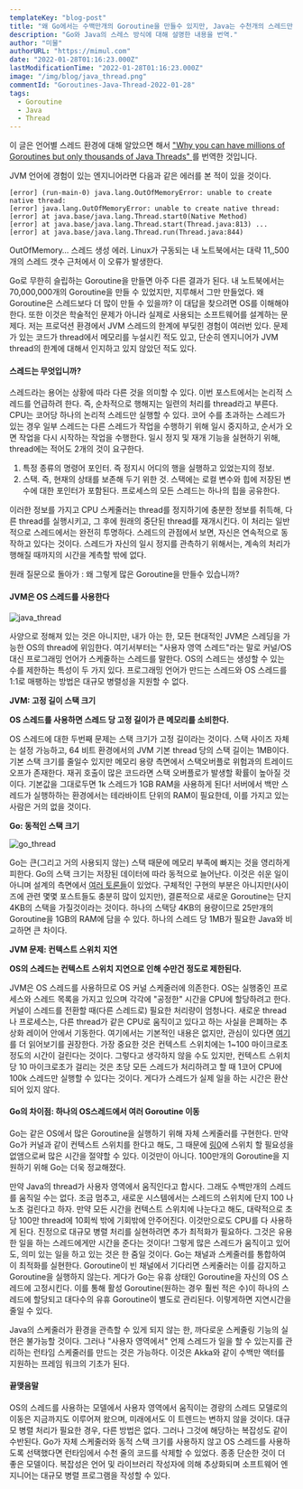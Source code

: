 ```yaml
---
templateKey: "blog-post"
title: "왜 Go에서는 수백만개의 Goroutine을 만들수 있지만, Java는 수천개의 스레드만 만들 수 있을까?"
description: "Go와 Java의 스레스 방식에 대해 설명한 내용을 번역."
author: "미물"
authorURL: "https://mimul.com"
date: "2022-01-28T01:16:23.000Z"
lastModificationTime: "2022-01-28T01:16:23.000Z"
image: "/img/blog/java_thread.png"
commentId: "Goroutines-Java-Thread-2022-01-28"
tags:
  - Goroutine
  - Java
  - Thread
---
```


이 글은 언어별 스레드 환경에 대해 알았으면 해서 ["Why you can have millions of Goroutines but only thousands of Java Threads" ](https://rcoh.me/posts/why-you-can-have-a-million-go-routines-but-only-1000-java-threads/)를 번역한 것입니다.

JVM 언어에 경험이 있는 엔지니어라면 다음과 같은 에러를 본 적이 있을 것이다.

```
[error] (run-main-0) java.lang.OutOfMemoryError: unable to create native thread:
[error] java.lang.OutOfMemoryError: unable to create native thread:
[error] at java.base/java.lang.Thread.start0(Native Method)
[error] at java.base/java.lang.Thread.start(Thread.java:813) ...
[error] at java.base/java.lang.Thread.run(Thread.java:844)
```

OutOfMemory… 스레드 생성 에러. Linux가 구동되는 내 노트북에서는 대략 11,,500개의 스레드 갯수 근처에서 이 오류가 발생한다.

Go로 무한히 슬립하는 Goroutine을 만들면 아주 다른 결과가 된다. 내 노트북에서는 70,000,000개의 Goroutine을 만들 수 있었지만, 지루해서 그만 만들었다. 왜 Goroutine은 스레드보다 더 많이 만들 수 있을까? 이 대답을 찾으려면 OS를 이해해야 한다. 또한 이것은 학술적인 문제가 아니라 실제로 사용되는 소프트웨어를 설계하는 문제다. 저는 프로덕션 환경에서 JVM 스레드의 한계에 부딪힌 경험이 여러번 있다. 문제가 있는 코드가 thread에서 메모리를 누설시킨 적도 있고, 단순히 엔지니어가 JVM thread의 한계에 대해서 인지하고 있지 않았던 적도 있다.

#### 스레드는 무엇입니까?

스레드라는 용어는 상황에 따라 다른 것을 의미할 수 있다. 이번 포스트에서는 논리적 스레드를 언급하려 한다. 즉, 순차적으로 행해지는 일련의 처리를 thread라고 부른다. CPU는 코어당 하나의 논리적 스레드만 실행할 수 있다. 코어 수를 초과하는 스레드가 있는 경우 일부 스레드는 다른 스레드가 작업을 수행하기 위해 일시 ​​중지하고, 순서가 오면 작업을 다시 시작하는 작업을 수행한다. 일시 정지 및 재개 기능을 실현하기 위해, thread에는 적어도 2개의 것이 요구한다.

1. 특정 종류의 명령어 포인터. 즉 정지시 어디의 행을 실행하고 있었는지의 정보.
2. 스택. 즉, 현재의 상태를 보존해 두기 위한 것. 스택에는 로컬 변수와 힙에 저장된 변수에 대한 포인터가 포함된다. 프로세스의 모든 스레드는 하나의 힙을 공유한다.

이러한 정보를 가지고 CPU 스케줄러는 thread를 정지하기에 충분한 정보를 취득해, 다른 thread를 실행시키고, 그 후에 원래의 중단된 thread를 재개시킨다. 이 처리는 일반적으로 스레드에서는 완전히 투명하다. 스레드의 관점에서 보면, 자신은 연속적으로 동작하고 있다는 것이다. 스레드가 자신의 일시 정지를 관측하기 위해서는, 계속의 처리가 행해질 때까지의 시간을 계측할 밖에 없다.

원래 질문으로 돌아가 : 왜 그렇게 많은 Goroutine을 만들수 있습니까?

#### JVM은 OS 스레드를 사용한다

![java_thread](/img/blog/java_thread.png)

사양으로 정해져 있는 것은 아니지만, 내가 아는 한, 모든 현대적인 JVM은 스레딩을 가능한 OS의 thread에 위임한다. 여기서부터는 "사용자 영역 스레드"라는 말로 커널/OS 대신 프로그래밍 언어가 스케줄하는 스레드를 말한다. OS의 스레드는 생성할 수 있는 수를 제한하는 특성이 두 가지 있다. 프로그래밍 언어가 만드는 스레드와 OS 스레드를 1:1로 매팽하는 방법은 대규모 병렬성을 지원할 수 없다.

**JVM: 고정 길이 스택 크기**

**OS 스레드를 사용하면 스레드 당 고정 길이가 큰 메모리를 소비한다.**

OS 스레드에 대한 두번째 문제는 스택 크기가 고정 길이라는 것이다. 스택 사이즈 자체는 설정 가능하고, 64 비트 환경에서의 JVM 기본 thread 당의 스택 길이는 1MB이다. 기본 스택 크기를 줄일수 있지만 메모리 용량 측면에서 스택오버플로 위험과의 트레이드오프가 존재한다. 재귀 호출이 많은 코드라면 스택 오버플로가 발생할 확률이 높아질 것이다. 기본값을 그대로두면 1k 스레드가 1GB RAM을 사용하게 된다! 서버에서 백만 스레드가 실행하하는 환경에서는 테라바이트 단위의 RAM이 필요한데, 이를 가지고 있는 사람은 거의 없을 것이다.

**Go: 동적인 스택 크기**

![go_thread](/img/blog/go_thread.png)

Go는 큰(그리고 거의 사용되지 않는) 스택 때문에 메모리 부족에 빠지는 것을 영리하게 피한다. Go의 스택 크기는 저장된 데이터에 따라 동적으로 늘어난다. 이것은 쉬운 일이 아니며 설계의 측면에서 [여러 토론들](https://blog.cloudflare.com/how-stacks-are-handled-in-go/)이 있었다. 구체적인 구현의 부분은 아니지만(사이즈에 관련 몇몇 포스트들도 충분히 많이 있지만), 결론적으로 새로운 Goroutine는 단지 4KB의 스택을 가질것이라는 것이다. 하나의 스택당 4KB의 용량이므로 25만개의 Goroutine을 1GB의 RAM에 담을 수 있다. 하나의 스레드 당 1MB가 필요한 Java와 비교하면 큰 차이다.

**JVM 문제: 컨텍스트 스위치 지연**

**OS의 스레드는 컨텍스트 스위치 지연으로 인해 수만건 정도로 제한된다.**

JVM은 OS 스레드를 사용하므로 OS 커널 스케줄러에 의존한다. OS는 실행중인 프로세스와 스레드 목록을 가지고 있으며 각각에 "공정한" 시간을 CPU에 할당하려고 한다. 커널이 스레드를 전환할 때(다른 스레드로) 필요한 처리량이 엄청나다. 새로운 thread나 프로세스는, 다른 thread가 같은 CPU로 움직이고 있다고 하는 사실을 은폐하는 추상화 레이어 안에서 기동한다. 여기에서는 기본적인 내용은 없지만, 관심이 있다면 [여기](https://en.wikipedia.org/wiki/Context_switch)를 더 읽어보기를 권장한다. 가장 중요한 것은 컨텍스트 스위치에는 1<span dir="">\~</span>100 마이크로초 정도의 시간이 걸린다는 것이다. 그렇다고 생각하지 않을 수도 있지만, 컨텍스트 스위치 당 10 마이크로초가 걸리는 것은 초당 모든 스레드가 처리하려고 할 때 1코어 CPU에 100k 스레드만 실행할 수 있다는 것이다. 게다가 스레드가 실제 일을 하는 시간은 환산되어 있지 않다.

#### Go의 차이점: 하나의 OS스레드에서 여러 Goroutine 이동

Go는 같은 OS에서 많은 Goroutine을 실행하기 위해 자체 스케줄러를 구현한다. 만약 Go가 커널과 같이 컨텍스트 스위치를 한다고 해도, 그 때문에 [링0](https://en.wikipedia.org/wiki/Protection_ring)에 스위치 할 필요성을 없앰으로써 많은 시간을 절약할 수 있다. 이것만이 아니다. 100만개의 Goroutine을 지원하기 위해 Go는 더욱 정교해졌다.

만약 Java의 thread가 사용자 영역에서 움직인다고 합시다. 그래도 수백만개의 스레드를 움직일 수는 없다. 조금 멈추고, 새로운 시스템에서는 스레드의 스위치에 단지 100 나노초 걸린다고 하자. 만약 모든 시간을 컨텍스트 스위치에 나눈다고 해도, 대략적으로 초당 100만 thread에 10회씩 밖에 기회밖에 안주어진다. 이것만으로도 CPU를 다 사용하게 된다. 진정으로 대규모 병렬 처리를 실현하려면 추가 최적화가 필요하다. 그것은 유용한 일을 하는 스레드에게만 시간을 준다는 것이다! 그렇게 많은 스레드가 움직이고 있어도, 의미 있는 일을 하고 있는 것은 한 줌일 것이다. Go는 채널과 스케줄러를 통합하여 이 최적화를 실현한다. Goroutine이 빈 채널에서 기다리면 스케줄러는 이를 감지하고 Goroutine을 실행하지 않는다. 게다가 Go는 유휴 상태인 Goroutine을 자신의 OS 스레드에 고정시킨다. 이를 통해 활성 Goroutine(원하는 경우 훨씬 적은 수)이 하나의 스레드에 할당되고 대다수의 유휴 Goroutine이 별도로 관리된다. 이렇게하면 지연시간을 줄일 수 있다.

Java의 스케줄러가 환경을 관측할 수 있게 되지 않는 한, 까다로운 스케줄링 기능의 실현은 불가능할 것이다. 그러나 "사용자 영역에서" 언제 스레드가 일을 할 수 있는지를 관리하는 런타임 스케줄러를 만드는 것은 가능하다. 이것은 Akka와 같이 수백만 액터를 지원하는 프레임 워크의 기초가 된다.

#### 끝맺음말

OS의 스레드를 사용하는 모델에서 사용자 영역에서 움직이는 경량의 스레드 모델로의 이동은 지금까지도 이루어져 왔으며, 미래에서도 이 트렌드는 변하지 않을 것이다. 대규모 병렬 처리가 필요한 경우, 다른 방법은 없다. 그러나 그것에 해당하는 복잡성도 같이 수반된다. Go가 자체 스케줄러와 동적 스택 크기를 사용하지 않고 OS 스레드를 사용하도록 선택했다면 런타임에서 수천 줄의 코드를 삭제할 수 있었다. 종종 단순한 것이 더 좋은 모델이다. 복잡성은 언어 및 라이브러리 작성자에 의해 추상화되며 소프트웨어 엔지니어는 대규모 병렬 프로그램을 작성할 수 있다.
